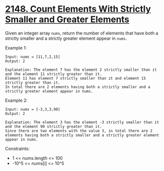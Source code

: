 # [2148. Count Elements With Strictly Smaller and Greater Elements ](https://leetcode.com/problems/count-elements-with-strictly-smaller-and-greater-elements/description/)

Given an integer array `nums`, return the number of elements that have both a strictly smaller and a strictly greater element appear in `nums`.

 

Example 1:

    Input: nums = [11,7,2,15]
    Output: 2

    Explanation: The element 7 has the element 2 strictly smaller than it and the element 11 strictly greater than it.
    Element 11 has element 7 strictly smaller than it and element 15 strictly greater than it.
    In total there are 2 elements having both a strictly smaller and a strictly greater element appear in nums.

Example 2:

    Input: nums = [-3,3,3,90]
    Output: 2

    Explanation: The element 3 has the element -3 strictly smaller than it and the element 90 strictly greater than it.
    Since there are two elements with the value 3, in total there are 2 elements having both a strictly smaller and a strictly greater element appear in nums.
 

Constraints:

* 1 <= nums.length <= 100
* -10^5 <= nums[i] <= 10^5